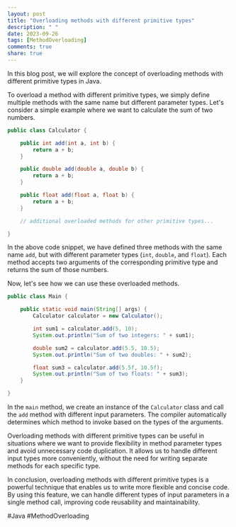 ```yaml
---
layout: post
title: "Overloading methods with different primitive types"
description: " "
date: 2023-09-26
tags: [MethodOverloading]
comments: true
share: true
---
```


In this blog post, we will explore the concept of overloading methods with different primitive types in Java.

To overload a method with different primitive types, we simply define multiple methods with the same name but different parameter types. Let's consider a simple example where we want to calculate the sum of two numbers.

```java
public class Calculator {

    public int add(int a, int b) {
        return a + b;
    }

    public double add(double a, double b) {
        return a + b;
    }

    public float add(float a, float b) {
        return a + b;
    }

    // additional overloaded methods for other primitive types...

}
```

In the above code snippet, we have defined three methods with the same name `add`, but with different parameter types (`int`, `double`, and `float`). Each method accepts two arguments of the corresponding primitive type and returns the sum of those numbers.

Now, let's see how we can use these overloaded methods.

```java
public class Main {

    public static void main(String[] args) {
        Calculator calculator = new Calculator();

        int sum1 = calculator.add(5, 10);
        System.out.println("Sum of two integers: " + sum1);

        double sum2 = calculator.add(5.5, 10.5);
        System.out.println("Sum of two doubles: " + sum2);

        float sum3 = calculator.add(5.5f, 10.5f);
        System.out.println("Sum of two floats: " + sum3);
    }

}
```

In the `main` method, we create an instance of the `Calculator` class and call the `add` method with different input parameters. The compiler automatically determines which method to invoke based on the types of the arguments.

Overloading methods with different primitive types can be useful in situations where we want to provide flexibility in method parameter types and avoid unnecessary code duplication. It allows us to handle different input types more conveniently, without the need for writing separate methods for each specific type.

In conclusion, overloading methods with different primitive types is a powerful technique that enables us to write more flexible and concise code. By using this feature, we can handle different types of input parameters in a single method call, improving code reusability and maintainability.

#Java #MethodOverloading